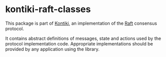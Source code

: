 kontiki-raft-classes
====================
This package is part of [Kontiki], an implementation of the [Raft] consensus
protocol.

It contains abstract definitions of messages, state and actions used by the
protocol implementation code. Appropriate implementations should be provided
by any application using the library.

[Kontiki]: https://github.com/NicolasT/kontiki
[Raft]: https://raft.github.io
